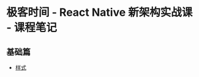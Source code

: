 # 极客时间 - React Native 新架构实战课 - 课程笔记

## 基础篇

- [样式](./%E5%9F%BA%E7%A1%80%E7%AF%87-%E6%A0%B7%E5%BC%8F.md)
